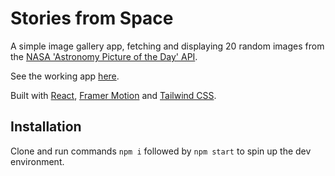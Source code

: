 # Stories from Space

A simple image gallery app, fetching and displaying 20 random images from the [NASA 'Astronomy Picture of the Day' API](https://github.com/nasa/apod-api). 

See the working app [here](https://stories-from-space.netlify.app/).

Built with [React](https://github.com/facebook/create-react-app), [Framer Motion](https://github.com/framer/motion) and [Tailwind CSS](https://github.com/tailwindlabs/tailwindcss).

## Installation

Clone and run commands `npm i` followed by `npm start` to spin up the dev environment.

